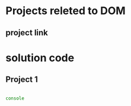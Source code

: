 # Projects releted to DOM

## project link


# solution code

## Project 1

```javascript

console
```